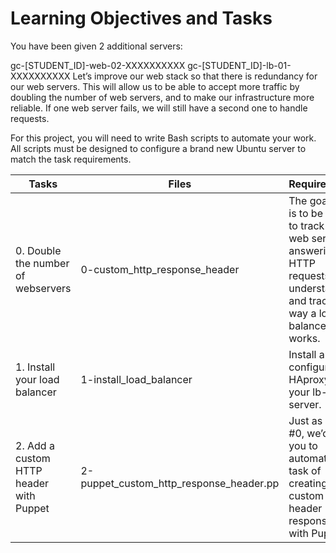 # Learning Objectives and Tasks
You have been given 2 additional servers:

gc-[STUDENT_ID]-web-02-XXXXXXXXXX
gc-[STUDENT_ID]-lb-01-XXXXXXXXXX
Let’s improve our web stack so that there is redundancy for our web servers. This will allow us to be able to accept more traffic by doubling the number of web servers, and to make our infrastructure more reliable. If one web server fails, we will still have a second one to handle requests.

For this project, you will need to write Bash scripts to automate your work. All scripts must be designed to configure a brand new Ubuntu server to match the task requirements.


| Tasks                                   | Files                                   | Requirements                                                                                                                                      |
|-----------------------------------------|-----------------------------------------|---------------------------------------------------------------------------------------------------------------------------------------------------|
| 0. Double the number of webservers      | 0-custom_http_response_header           | The goal here is to be able to track which web server is answering our HTTP requests, to understand and track the way a load balancer works.      |
| 1. Install your load balancer           | 1-install_load_balancer                 | Install and configure HAproxy on your lb-01 server.                                                                                               |
| 2. Add a custom HTTP header with Puppet | 2-puppet_custom_http_response_header.pp | Just as in task #0, we’d like you to automate the task of creating a custom HTTP header response, but with Puppet.                                | 
